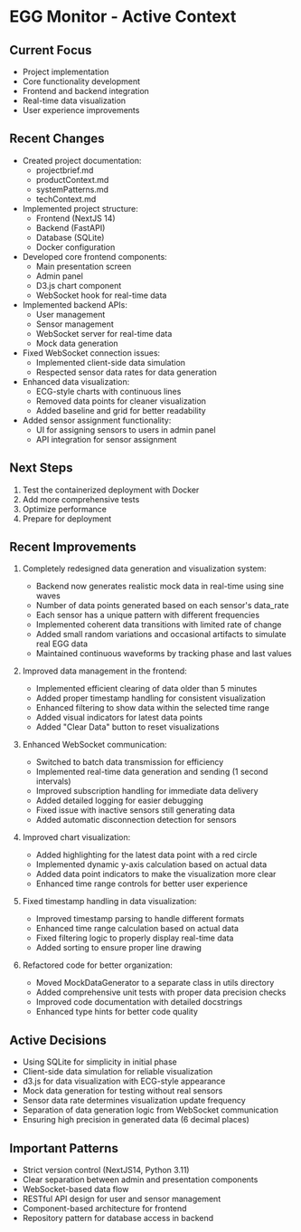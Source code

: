 # EGG Monitor - Active Context

## Current Focus
- Project implementation
- Core functionality development
- Frontend and backend integration
- Real-time data visualization
- User experience improvements

## Recent Changes
- Created project documentation:
  - projectbrief.md
  - productContext.md
  - systemPatterns.md
  - techContext.md
- Implemented project structure:
  - Frontend (NextJS 14)
  - Backend (FastAPI)
  - Database (SQLite)
  - Docker configuration
- Developed core frontend components:
  - Main presentation screen
  - Admin panel
  - D3.js chart component
  - WebSocket hook for real-time data
- Implemented backend APIs:
  - User management
  - Sensor management
  - WebSocket server for real-time data
  - Mock data generation
- Fixed WebSocket connection issues:
  - Implemented client-side data simulation
  - Respected sensor data rates for data generation
- Enhanced data visualization:
  - ECG-style charts with continuous lines
  - Removed data points for cleaner visualization
  - Added baseline and grid for better readability
- Added sensor assignment functionality:
  - UI for assigning sensors to users in admin panel
  - API integration for sensor assignment

## Next Steps
1. Test the containerized deployment with Docker
2. Add more comprehensive tests
3. Optimize performance
4. Prepare for deployment

## Recent Improvements
1. Completely redesigned data generation and visualization system:
   - Backend now generates realistic mock data in real-time using sine waves
   - Number of data points generated based on each sensor's data_rate
   - Each sensor has a unique pattern with different frequencies
   - Implemented coherent data transitions with limited rate of change
   - Added small random variations and occasional artifacts to simulate real EGG data
   - Maintained continuous waveforms by tracking phase and last values

2. Improved data management in the frontend:
   - Implemented efficient clearing of data older than 5 minutes
   - Added proper timestamp handling for consistent visualization
   - Enhanced filtering to show data within the selected time range
   - Added visual indicators for latest data points
   - Added "Clear Data" button to reset visualizations

3. Enhanced WebSocket communication:
   - Switched to batch data transmission for efficiency
   - Implemented real-time data generation and sending (1 second intervals)
   - Improved subscription handling for immediate data delivery
   - Added detailed logging for easier debugging
   - Fixed issue with inactive sensors still generating data
   - Added automatic disconnection detection for sensors

4. Improved chart visualization:
   - Added highlighting for the latest data point with a red circle
   - Implemented dynamic y-axis calculation based on actual data
   - Added data point indicators to make the visualization more clear
   - Enhanced time range controls for better user experience

5. Fixed timestamp handling in data visualization:
   - Improved timestamp parsing to handle different formats
   - Enhanced time range calculation based on actual data
   - Fixed filtering logic to properly display real-time data
   - Added sorting to ensure proper line drawing

6. Refactored code for better organization:
   - Moved MockDataGenerator to a separate class in utils directory
   - Added comprehensive unit tests with proper data precision checks
   - Improved code documentation with detailed docstrings
   - Enhanced type hints for better code quality

## Active Decisions
- Using SQLite for simplicity in initial phase
- Client-side data simulation for reliable visualization
- d3.js for data visualization with ECG-style appearance
- Mock data generation for testing without real sensors
- Sensor data rate determines visualization update frequency
- Separation of data generation logic from WebSocket communication
- Ensuring high precision in generated data (6 decimal places)

## Important Patterns
- Strict version control (NextJS14, Python 3.11)
- Clear separation between admin and presentation components
- WebSocket-based data flow
- RESTful API design for user and sensor management
- Component-based architecture for frontend
- Repository pattern for database access in backend
